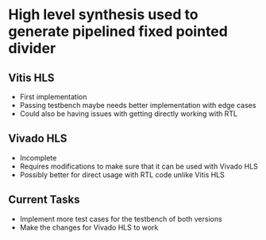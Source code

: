 # High level synthesis used to generate pipelined fixed pointed divider
## Vitis HLS
- First implementation
- Passing testbench maybe needs better implementation with edge cases
- Could also be having issues with getting directly working with RTL

## Vivado HLS
- Incomplete
- Requires modifications to make sure that it can be used with Vivado HLS
- Possibly better for direct usage with RTL code unlike Vitis HLS

## Current Tasks
- Implement more test cases for the testbench of both versions
- Make the changes for Vivado HLS to work
